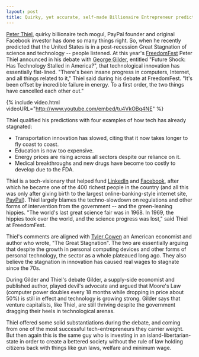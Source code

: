 ```yaml
---
layout: post
title: Quirky, yet accurate, self-made Billionaire Entrepreneur predicts Tech Innovation Stagnation
---
```


<a href="http://en.wikipedia.org/wiki/Peter_Thiel">Peter Thiel</a>, quirky billionaire tech mogul, PayPal founder and original Facebook investor has done so many things right. So, when he recently predicted that the United States is in a post-recession Great Stagnation of science and technology -- people listened. At this year's <a href="http://freedomfest.com/">FreedomFest</a> Peter Thiel announced in his debate with <a href="http://en.wikipedia.org/wiki/George_Gilder">George Gilder</a>, entitled "Future Shock: Has Technology Stalled in America?", that technological innovation has essentially flat-lined. "There's been insane progress in computers, Internet, and all things related to it," Thiel said during his debate at FreedomFest. "It's been offset by incredible failure in energy. To a first order, the two things have cancelled each other out."

{% include video.html videoURL="http://www.youtube.com/embed/tu4VkOBq4NE" %}

Thiel qualified his predictions with four examples of how tech has already stagnated:

- Transportation innovation has slowed, citing that it now takes longer to fly coast to coast.
- Education is now too expensive.
- Energy prices are rising across all sectors despite our reliance on it.
- Medical breakthroughs and new drugs have become too costly to develop due to the FDA.

Thiel is a tech-visionary that helped fund <a href="http://www.linkedin.com/">LinkedIn</a> and <a href="https://www.facebook.com/">Facebook</a>, after which  he became one of the 400 richest people in the country (and all this was only after giving birth to the largest online-banking-style internet site, <a href="http://www.paypal.com/">PayPal</a>). Thiel largely blames the techno-slowdown on regulations and other forms of intervention from the government -- and the green-leaning hippies. "The world's last great science fair was in 1968. In 1969, the hippies took over the world, and the science progress was lost," said Thiel at FreedomFest. 

Thiel's comments are aligned with <a href="http://en.wikipedia.org/wiki/Tyler_Cowen">Tyler Cowen</a> an American economist and author who wrote, "The Great Stagnation". The two are essentially arguing that despite the growth in personal computing devices and other forms of personal technology, the sector as a whole plateaued long ago. They also believe the stagnation in innovation has caused real wages to stagnate since the 70s.

During Gilder and Thiel's debate Gilder, a supply-side economist and published author, played devil's advocate and argued that Moore's Law (computer power doubles every 18 months while dropping in price about 50%) is still in effect and technology is growing strong. Gilder says that venture capitalists, like Thiel, are still thriving despite the government dragging their heels in technological arenas. 

Thiel offered some solid substantiations during the debate, and coming from one of the most successful tech-entrepreneurs they carrier weight. But then again this is the same guy who is investing in an island-libertarian-state in order to create a bettered society without the rule of law holding citizens back with things like gun laws, welfare and minimum wage.
